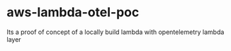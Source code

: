 # aws-lambda-otel-poc
Its a proof of concept of a locally build lambda with opentelemetry lambda layer
